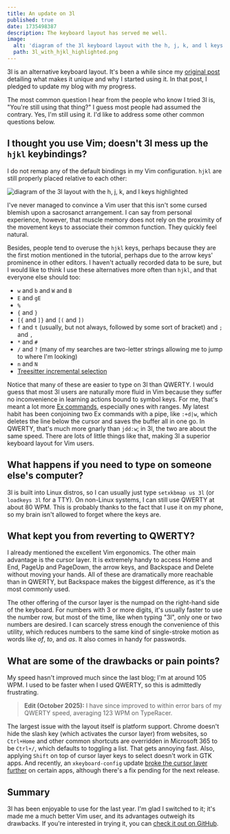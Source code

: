 ```yaml
---
title: An update on 3l
published: true
date: 1735498387
description: The keyboard layout has served me well.
image:
  alt: 'diagram of the 3l keyboard layout with the h, j, k, and l keys highlighted'
  path: 3l_with_hjkl_highlighted.png
---
```

3l is an alternative keyboard layout. It's been a while since my [original
post](/blog/learning-3l) detailing what makes it unique and why I started using
it. In that post, I pledged to update my blog with my progress.

The most common question I hear from the people who know I tried 3l is, "You're
still using that thing?" I guess most people had assumed the contrary. Yes, I'm
still using it. I'd like to address some other common questions below.

## I thought you use Vim; doesn't 3l mess up the `hjkl` keybindings?

I do not remap any of the default bindings in my Vim configuration. `hjkl` are
still properly placed relative to each other:

![diagram of the 3l layout with the h, j, k, and l keys highlighted](3l_with_hjkl_highlighted.png)

I've never managed to convince a Vim user that this isn't some cursed blemish
upon a sacrosanct arrangement. I can say from personal experience, however,
that muscle memory does not rely on the proximity of the movement keys to
associate their common function. They quickly feel natural.

Besides, people tend to overuse the `hjkl` keys, perhaps because they are the
first motion mentioned in the tutorial, perhaps due to the arrow keys'
prominence in other editors. I haven't actually recorded data to be sure, but I
would like to think I use these alternatives more often than `hjkl`, and that
everyone else should too:

* `w` and `b` and `W` and `B`
* `E` and `gE`
* `%`
* `{` and `}`
* `[{` and `]}` and `[(` and `])`
* `f` and `t` (usually, but not always, followed by some sort of bracket) and
`;` and `,`
* `*` and `#`
* `/` and `?` (many of my searches are two-letter strings allowing me to jump
to where I'm looking)
* `n` and `N`
* [Treesitter incremental selection](https://github.com/nvim-treesitter/nvim-treesitter?tab=readme-ov-file#incremental-selection)

Notice that many of these are easier to type on 3l than QWERTY. I would guess
that most 3l users are naturally more fluid in Vim because they suffer no
inconvenience in learning actions bound to symbol keys. For me, that's meant a
lot more [Ex commands](/blog/three-snazzy-vim-commands), especially ones with
ranges. My latest habit has been conjoining two Ex commands with a pipe, like
`:+d|w`, which deletes the line below the cursor and saves the buffer all in
one go. In QWERTY, that's much more gnarly than `jdd:w`; in 3l, the two are
about the same speed. There are lots of little things like that, making 3l a
superior keyboard layout for Vim users.

## What happens if you need to type on someone else's computer?

3l is built into Linux distros, so I can usually just type `setxkbmap us 3l`
(or `loadkeys 3l` for a TTY). On non-Linux systems, I can still use QWERTY at
about 80&nbsp;WPM. This is probably thanks to the fact that I use it on my
phone, so my brain isn't allowed to forget where the keys are.

## What kept you from reverting to QWERTY?

I already mentioned the excellent Vim ergonomics. The other main advantage is
the cursor layer. It is extremely handy to access Home and End, PageUp and
PageDown, the arrow keys, and Backspace and Delete without moving your hands.
All of these are dramatically more reachable than in QWERTY, but Backspace
makes the biggest difference, as it's the most commonly used.

The other offering of the cursor layer is the numpad on the right-hand side of
the keyboard. For numbers with 3 or more digits, it's usually faster to use the
number row, but most of the time, like when typing "3l", only one or two
numbers are desired. I can scarcely stress enough the convenience of this
utility, which reduces numbers to the same kind of single-stroke motion as
words like *of*, *to*, and *as*. It also comes in handy for passwords.

## What are some of the drawbacks or pain points?

My speed hasn't improved much since the last blog; I'm at around 105 WPM. I
used to be faster when I used QWERTY, so this is admittedly frustrating.

> **Edit (October 2025):** I have since improved to within error bars of my
> QWERTY speed, averaging 123 WPM on TypeRacer.

The largest issue with the layout itself is platform support. Chrome doesn't
hide the slash key (which activates the cursor layer) from websites, so
`Ctrl+Home` and other common shortcuts are overridden in Microsoft&nbsp;365 to
be `Ctrl+/`, which defaults to toggling a list. That gets annoying fast. Also,
applying `Shift` on top of cursor layer keys to select doesn't work in GTK
apps. And recently, an `xkeyboard-config` update [broke the cursor layer
further](https://gitlab.freedesktop.org/xkeyboard-config/xkeyboard-config/-/issues/500)
on certain apps, although there's a fix pending for the next release.

## Summary

3l has been enjoyable to use for the last year. I'm glad I switched to it; it's
made me a much better Vim user, and its advantages outweigh its drawbacks. If
you're interested in trying it, you can [check it out on
GitHub](https://github.com/jackrosenthal/threelayout).
